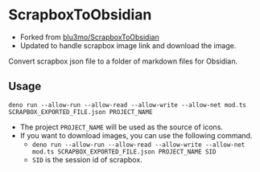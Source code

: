 # ScrapboxToObsidian

- Forked from [blu3mo/ScrapboxToObsidian](https://github.com/blu3mo/ScrapboxToObsidian)
- Updated to handle scrapbox image link and download the image.

Convert scrapbox json file to a folder of markdown files for Obsidian.

## Usage

`deno run --allow-run --allow-read --allow-write --allow-net mod.ts SCRAPBOX_EXPORTED_FILE.json PROJECT_NAME`
- The project `PROJECT_NAME` will be used as the source of icons.
- If you want to download images, you can use the following command.
    - `deno run --allow-run --allow-read --allow-write --allow-net mod.ts SCRAPBOX_EXPORTED_FILE.json PROJECT_NAME SID`
    - `SID` is the session id of scrapbox.
